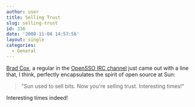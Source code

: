 ```yaml
---
author: user
title: Selling Trust
slug: selling-trust
id: 336
date: '2008-11-04 14:57:56'
layout: single
categories:
  - General
---
```


[Brad Cox](http://bradjcox.blogspot.com/), a regular in the [OpenSSO IRC channel](http://wikis.sun.com/display/OpenSSO/OpenSSO+IRC+Channel) just came out with a line that, I think, perfectly encapsulates the spirit of open source at Sun:

> "Sun used to sell bits. Now you're selling trust. Interesting times!"

Interesting times indeed!